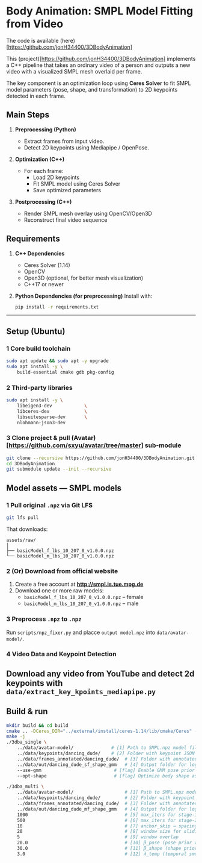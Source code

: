 # Body Animation: SMPL Model Fitting from Video
The code is available (here)[https://github.com/jonH34400/3DBodyAnimation]

This (project)[https://github.com/jonH34400/3DBodyAnimation] implements a C++ pipeline that takes an ordinary video of a person and outputs a new video with a visualized SMPL mesh overlaid per frame.

The key component is an optimization loop using **Ceres Solver** to fit SMPL model parameters (pose, shape, and transformation) to 2D keypoints detected in each frame.

## Main Steps
1. **Preprocessing (Python)**
   - Extract frames from input video.
   - Detect 2D keypoints using Mediapipe / OpenPose.

2. **Optimization (C++)**
   - For each frame:
     - Load 2D keypoints
     - Fit SMPL model using Ceres Solver
     - Save optimized parameters

3. **Postprocessing (C++)**
   - Render SMPL mesh overlay using OpenCV/Open3D
   - Reconstruct final video sequence

## Requirements

1. **C++ Dependencies**
    - Ceres Solver (1.14)
    - OpenCV
    - Open3D (optional, for better mesh visualization)
    - C++17 or newer

2. **Python Dependencies (for preprocessing)**
    Install with:
    ```bash
    pip install -r requirements.txt


---

## Setup (Ubuntu)

### 1 Core build toolchain
```bash
sudo apt update && sudo apt -y upgrade
sudo apt install -y \
    build-essential cmake gdb pkg-config

```


### 2 Third-party libraries 
```bash
sudo apt install -y \
    libeigen3-dev            \  
    libceres-dev             \ 
    libsuitesparse-dev       \  
    nlohmann-json3-dev 
```



### 3 Clone project & pull (Avatar)[https://github.com/sxyu/avatar/tree/master] sub-module
```bash
git clone --recursive https://github.com/jonH34400/3DBodyAnimation.git
cd 3DBodyAnimation
git submodule update --init --recursive
```



## Model assets — SMPL models

### 1  Pull original `.npz` via **Git LFS**
```bash
git lfs pull
```

That downloads:

```
assets/raw/
│
├── basicModel_f_lbs_10_207_0_v1.0.0.npz
└── basicModel_m_lbs_10_207_0_v1.0.0.npz
```

### 2 (Or) Download from official website
1. Create a free account at **<http://smpl.is.tue.mpg.de>**  
2. Download one or more raw models:  
   * `basicModel_f_lbs_10_207_0_v1.0.0.npz`  – female  
   * `basicModel_m_lbs_10_207_0_v1.0.0.npz`  – male  


### 3 Preprocess `.npz` to `.npz`
   Run `scripts/npz_fixer.py` and placce `output model.npz` into `data/avatar-model/`.
### 4 Video Data and Keypoint Detection
   Download any video from YouTube and detect 2d keypoints with `data/extract_key_kpoints_mediapipe.py`
---

## Build & run
```bash
mkdir build && cd build
cmake .. -DCeres_DIR="../external/install/ceres-1.14/lib/cmake/Ceres" -DCMAKE_BUILD_TYPE=Release -DWITH_OMP=ON
make -j
./3dba_single \
    ../data/avatar-model/              # [1] Path to SMPL.npz model file
    ../data/keypoints/dancing_dude/    # [2] Folder with keypoint JSON files
    ../data/frames_annotated/dancing_dude/  # [3] Folder with annotated input images
    ../data/out/dancing_dude_sf_shape_gmm   # [4] Output folder for logs & renders
    --use-gmm                           # [flag] Enable GMM pose prior
    --opt-shape                         # [flag] Optimize body shape as well as pose

./3dba_multi \
    ../data/avatar-model/                   # [1] Path to SMPL.npz model file
    ../data/keypoints/dancing_dude/         # [2] Folder with keypoint JSON files
    ../data/frames_annotated/dancing_dude/  # [3] Folder with annotated input images
    ../data/out/dancing_dude_mf_shape_gmm   # [4] Output folder for logs & renders
    1000                                    # [5] max_iters for stage-1 (anchor frames)
    500                                     # [6] max_iters for stage-2 (window refinement)
    10                                      # [7] anchor_skip → spacing between anchor frames
    20                                      # [8] window size for sliding-window optimization
    5                                       # [9] window overlap
    20.0                                    # [10] β_pose (pose prior weight)
    30.0                                    # [11] β_shape (shape prior weight)
    3.0                                     # [12] λ_temp (temporal smoothness weight)

```
